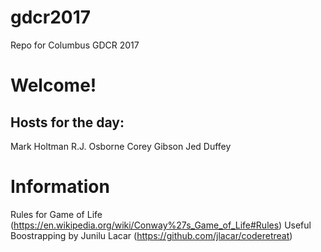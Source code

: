 # gdcr2017
Repo for Columbus GDCR 2017

# Welcome!
## Hosts for the day:
Mark Holtman
R.J. Osborne
Corey Gibson
Jed Duffey

# Information
Rules for Game of Life (https://en.wikipedia.org/wiki/Conway%27s_Game_of_Life#Rules)
Useful Boostrapping by Junilu Lacar (https://github.com/jlacar/coderetreat)
